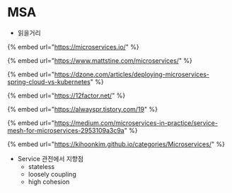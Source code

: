 # MSA

* 읽을거리

{% embed url="https://microservices.io/" %}

{% embed url="https://www.mattstine.com/microservices/" %}



{% embed url="https://dzone.com/articles/deploying-microservices-spring-cloud-vs-kubernetes" %}

{% embed url="https://12factor.net/" %}

{% embed url="https://alwayspr.tistory.com/19" %}

{% embed url="https://medium.com/microservices-in-practice/service-mesh-for-microservices-2953109a3c9a" %}

{% embed url="https://kihoonkim.github.io/categories/Microservices/" %}





* Service 관전에서 지향점
  * stateless
  * loosely coupling
  * high cohesion

